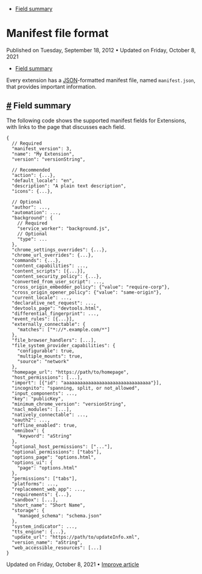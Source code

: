 

*   [Field summary](https://developer.chrome.com/docs/extensions/mv3/manifest/#overview)

Manifest file format
====================

Published on Tuesday, September 18, 2012 • Updated on Friday, October 8, 2021



*   [Field summary](https://developer.chrome.com/docs/extensions/mv3/manifest/#overview)

Every extension has a [JSON](https://www.json.org/)\-formatted manifest file, named `manifest.json`, that provides important information.

[#](https://developer.chrome.com/docs/extensions/mv3/manifest/#overview) Field summary
--------------------------------------------------------------------------------------

The following code shows the supported manifest fields for Extensions, with links to the page that discusses each field.

    {
      // Required
      "manifest_version": 3,
      "name": "My Extension",
      "version": "versionString",
    
      // Recommended
      "action": {...},
      "default_locale": "en",
      "description": "A plain text description",
      "icons": {...},
    
      // Optional
      "author": ...,
      "automation": ...,
      "background": {
        // Required
        "service_worker": "background.js",
        // Optional
        "type": ...
      },
      "chrome_settings_overrides": {...},
      "chrome_url_overrides": {...},
      "commands": {...},
      "content_capabilities": ...,
      "content_scripts": [{...}],
      "content_security_policy": {...},
      "converted_from_user_script": ...,
      "cross_origin_embedder_policy": {"value": "require-corp"},
      "cross_origin_opener_policy": {"value": "same-origin"},
      "current_locale": ...,
      "declarative_net_request": ...,
      "devtools_page": "devtools.html",
      "differential_fingerprint": ...,
      "event_rules": [{...}],
      "externally_connectable": {
        "matches": ["*://*.example.com/*"]
      },
      "file_browser_handlers": [...],
      "file_system_provider_capabilities": {
        "configurable": true,
        "multiple_mounts": true,
        "source": "network"
      },
      "homepage_url": "https://path/to/homepage",
      "host_permissions": [...],
      "import": [{"id": "aaaaaaaaaaaaaaaaaaaaaaaaaaaaaaaa"}],
      "incognito": "spanning, split, or not_allowed",
      "input_components": ...,
      "key": "publicKey",
      "minimum_chrome_version": "versionString",
      "nacl_modules": [...],
      "natively_connectable": ...,
      "oauth2": ...,
      "offline_enabled": true,
      "omnibox": {
        "keyword": "aString"
      },
      "optional_host_permissions": ["..."],
      "optional_permissions": ["tabs"],
      "options_page": "options.html",
      "options_ui": {
        "page": "options.html"
      },
      "permissions": ["tabs"],
      "platforms": ...,
      "replacement_web_app": ...,
      "requirements": {...},
      "sandbox": [...],
      "short_name": "Short Name",
      "storage": {
        "managed_schema": "schema.json"
      },
      "system_indicator": ...,
      "tts_engine": {...},
      "update_url": "https://path/to/updateInfo.xml",
      "version_name": "aString",
      "web_accessible_resources": [...]
    }

Updated on Friday, October 8, 2021 • [Improve article](https://github.com/GoogleChrome/developer.chrome.com/blob/main/site/en/docs/extensions/mv3/manifest/index.md)

